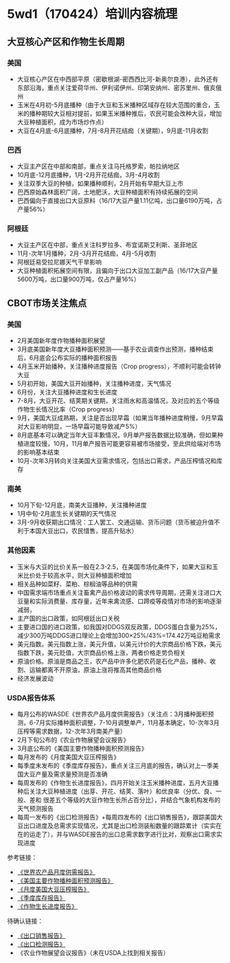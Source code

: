 # 5wd1（170424）培训内容梳理
## 大豆核心产区和作物生长周期
### 美国
- 大豆核心产区在中西部平原（密歇根湖-密西西比河-新奥尔良港），此外还有东部沿海，重点关注爱荷华州、伊利诺伊州、印第安纳州、密苏里州、俄亥俄州
- 玉米在4月初-5月底播种（由于大豆和玉米播种区域存在较大范围的重合，玉米的播种期较大豆相对提前，如果玉米播种推后，农民可能会改种大豆，增加大豆种植面积，成为市场炒作点）
- 大豆在4月底-6月底播种，7月-8月开花结痂（关键期），9月底-11月收割

### 巴西
- 大豆主产区在中部和南部，重点关注马托格罗索，帕拉纳地区
- 10月底-12月底播种，1月-2月开花结痂，3月-4月收割
- 关注双季大豆的种植，如果播种顺利，2月开始有早期大豆上市
- 巴西原始森林面积广阔，土地肥沃，大豆种植面积有持续拓展的空间
- 巴西偏向于直接出口大豆原料（16/17大豆产量1.11亿吨，出口量6190万吨，占产量56%）

### 阿根廷
- 大豆主产区在中部，重点关注科罗拉多、布宜诺斯艾利斯、圣菲地区
- 11月-次年1月播种，2月-3月开花结痂，4月-5月收割
- 阿根廷易受拉尼娜天气干旱影响
- 大豆种植面积拓展空间有限，且偏向于出口大豆加工副产品（16/17大豆产量5600万吨，出口量900万吨，仅占产量16%）

## CBOT市场关注焦点
### 美国
- 2月美国新年度作物播种面积展望
- 3月底美国新年度大豆播种面积预测——基于农业调查作出预测，播种结束后，6月底会公布实际的播种面积报告
- 4月玉米开始播种，关注播种进度报告（Crop progress），不顺利可能会转钟大豆
- 5月初开始，美国大豆开始播种，关注播种进度，天气情况
- 6月份，关注大豆播种进度和生长进度
- 7-8月，大豆开花、结荚期关键期，关注雨水和高温情况，及对应的五个等级作物生长情况比率（Crop progress）
- 9月，美国大豆成熟期，关注是否出现早霜（如果当年播种进度稍慢，9月早霜对大豆影响明显，一场早霜可能导致减产5%）
- 8月底基本可以确定当年大豆丰歉情况，9月单产报告数据比较准确，但如果种植进度较慢，10月，11月单产报告可能更容易被市场接受，至此供给端对市场的影响基本结束
- 10月-次年3月转向关注美国大豆需求情况，包括出口需求，产品压榨情况和库存

### 南美
- 10月下旬-12月底，南美大豆播种，关注播种进度
- 1月中旬-2月底生长关键期的天气情况
- 3月-9月收获期出口情况：工人罢工、交通运输、货币问题（货币被迫升值不利于本国大豆出口，农民惜售，提高升贴水）

### 其他因素
- 玉米与大豆的比价关系一般在2.3-2.5，在美国市场化条件下，如果大豆和玉米比价处于较高水平，则大豆种植面积增加
- 相关品种如菜籽、菜粕、棕榈油等品种的供需
- 中国需求端市场重点关注畜禽产品价格波动的需求传导周期，还需关注进口大豆量和实际消费量、库存量，近年来禽流感、口蹄疫等疫情对市场的影响逐渐减弱，
- 主产国的出口政策，如阿根廷出口关税
- 主要进口国的进口政策，如我国对DDGS双反政策，DDGS蛋白含量为25%，减少300万吨DDGS进口理论上会增加300×25%/43%=174.42万吨豆粕需求
- 美元指数。美元指数上涨，美元升值，以美元计价的大宗商品价格下跌，美元指数下跌，美元贬值，大宗商品价格上涨，两者价格走势负相关
- 原油价格。原油是商品之王，农产品中许多化肥农药是石化产品，播种、收割、运输都离不开原油，原油上涨将推高其他商品价格
- 经济发展波动

### USDA报告体系
- 每月公布的WASDE《世界农产品月度供需报告》（关注点：3月播种面积预测，6-7月实际播种面积调整，7-10月调整单产，11月基本确定，10-次年3月压榨等需求数据，12-次年3月南美产量）
- 2月下旬公布的《农业作物展望会议报告》
- 3月底公布的《美国主要作物播种面积预测报告》
- 每月发布的《月度美国大豆压榨报告》
- 每季度末发布的《季度库存报告》，重点关注三月底的报告，确认对上一季美国大豆产量及需求量预测是否准确
- 每周发布的《作物生长进度报告》，四月开始关注玉米播种进度，五月大豆播种后关注大豆种植进度（出芽、开花、结荚、落叶）和优良率（分优、良、一般、差和 很差五个等级的大豆作物生长所占百分比），并结合气象机构发布的天气预测报告
- 每周一发布的《出口检测报告》+每周四发布的《出口销售报告》，跟踪美国大豆出口进度及总需求实现情况，尤其是出口检测装船数量的跟踪累计（实实在在的运走了），并与WASDE报告的出口总需求数字进行比对，观察出口需求实现进度


参考链接：
- [《世界农产品月度供需报告》](http://usda.mannlib.cornell.edu/MannUsda/viewDocumentInfo.do?documentID=1194)
- [《美国主要作物播种面积预测报告》](http://usda.mannlib.cornell.edu/MannUsda/viewDocumentInfo.do?documentID=1136)
- [《月度美国大豆压榨报告》](https://usda.mannlib.cornell.edu/MannUsda/viewDocumentInfo.do?documentID=1902)
- [《季度库存报告》](http://usda.mannlib.cornell.edu/MannUsda/viewDocumentInfo.do?documentID=1079)
- [《作物生长进度报告》](http://usda.mannlib.cornell.edu/MannUsda/viewDocumentInfo.do?documentID=1048)


待确认链接：
- [《出口销售报告》](https://apps.fas.usda.gov/export-sales/esrd1.html)
- [《出口检测报告》](http://usda.mannlib.cornell.edu/MannUsda/viewDocumentInfo.do?documentID=20481)
- 《农业作物展望会议报告》（未在USDA上找到相关报告）
